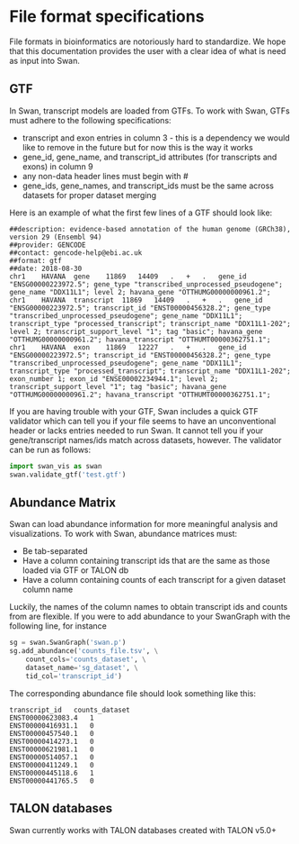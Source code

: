 # File format specifications

File formats in bioinformatics are notoriously hard to standardize. We hope that this documentation provides the user with a clear idea of what is need as input into Swan.

## GTF
In Swan, transcript models are loaded from GTFs. To work with Swan, GTFs must adhere to the following specifications:
* transcript and exon entries in column 3 - this is a dependency we would like to remove in the future but for now this is the way it works
* gene_id, gene_name, and transcript_id attributes (for transcripts and exons) in column 9
* any non-data header lines must begin with #
* gene_ids, gene_names, and transcript_ids must be the same across datasets for proper dataset merging 

Here is an example of what the first few lines of a GTF should look like:

```
##description: evidence-based annotation of the human genome (GRCh38), version 29 (Ensembl 94)
##provider: GENCODE
##contact: gencode-help@ebi.ac.uk
##format: gtf
##date: 2018-08-30
chr1	HAVANA	gene	11869	14409	.	+	.	gene_id "ENSG00000223972.5"; gene_type "transcribed_unprocessed_pseudogene"; gene_name "DDX11L1"; level 2; havana_gene "OTTHUMG00000000961.2";
chr1	HAVANA	transcript	11869	14409	.	+	.	gene_id "ENSG00000223972.5"; transcript_id "ENST00000456328.2"; gene_type "transcribed_unprocessed_pseudogene"; gene_name "DDX11L1"; transcript_type "processed_transcript"; transcript_name "DDX11L1-202"; level 2; transcript_support_level "1"; tag "basic"; havana_gene "OTTHUMG00000000961.2"; havana_transcript "OTTHUMT00000362751.1";
chr1	HAVANA	exon	11869	12227	.	+	.	gene_id "ENSG00000223972.5"; transcript_id "ENST00000456328.2"; gene_type "transcribed_unprocessed_pseudogene"; gene_name "DDX11L1"; transcript_type "processed_transcript"; transcript_name "DDX11L1-202"; exon_number 1; exon_id "ENSE00002234944.1"; level 2; transcript_support_level "1"; tag "basic"; havana_gene "OTTHUMG00000000961.2"; havana_transcript "OTTHUMT00000362751.1";
```

If you are having trouble with your GTF, Swan includes a quick GTF validator which can tell you if your file seems to have an unconventional header or lacks entries needed to run Swan. It cannot tell you if your gene/transcript names/ids match across datasets, however. The validator can be run as follows:

```python
import swan_vis as swan
swan.validate_gtf('test.gtf')
```

## Abundance Matrix
Swan can load abundance information for more meaningful analysis and visualizations. To work with Swan, abundance matrices must:
* Be tab-separated
* Have a column containing transcript ids that are the same as those loaded via GTF or TALON db
* Have a column containing counts of each transcript for a given dataset column name

Luckily, the names of the column names to obtain transcript ids and counts from are flexible. If you were to add abundance to your SwanGraph with the following line, for instance

```python
sg = swan.SwanGraph('swan.p')
sg.add_abundance('counts_file.tsv', \
    count_cols='counts_dataset', \
    dataset_name='sg_dataset', \
    tid_col='transcript_id')
```
The corresponding abundance file should look something like this:
```
transcript_id	counts_dataset
ENST00000623083.4	1
ENST00000416931.1	0
ENST00000457540.1	0
ENST00000414273.1	0
ENST00000621981.1	0
ENST00000514057.1	0
ENST00000411249.1	0
ENST00000445118.6	1
ENST00000441765.5	0
```

## TALON databases
Swan currently works with TALON databases created with TALON v5.0+